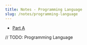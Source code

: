 ```yaml
---
title: Notes - Programming Language
slug: /notes/programming-language
---
```


- [Part A](/notes/programming-language/part-a)

// TODO: Programming Language
